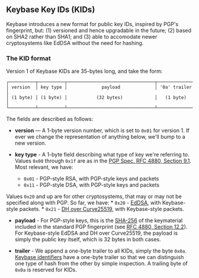 
## Keybase Key IDs (KIDs)

Keybase introduces a new format for public key IDs, inspired by PGP's
fingerprint, but: (1) versioned and hence upgradable in the future; (2) based
on SHA2 rather than SHA1; and (3) able to accomodate newer cryptosystems like
EdDSA without the need for hashing.

### The KID format

Version 1 of Keybase KIDs are 35-bytes long, and take the form:

```
┌──────────┬──────────┬─────────────────────────────────┬──────────────┐
│ version  │ key type │             payload             │ '0a' trailer │
│ (1 byte) │ (1 byte) │           (32 bytes)            │   (1 byte)   │
└──────────┴──────────┴─────────────────────────────────┴──────────────┘
```

The fields are described as follows:

   * **version** — A 1-byte version number, which is set to `0x01` for version 1. If ever we change the representation of anything below, we'll bump to a new version.

   * **key type** - A 1-byte field describing what type of key we're referring to.  Values `0x00` through `0x1f` are as in the [PGP Spec, RFC 4880, Section 9.1](https://tools.ietf.org/html/rfc4880#section-9.1). Most relevant, we have:
      * `0x01` - PGP-style RSA, with PGP-style keys and packets
      * `0x11` - PGP-style DSA, with PGP-style keys and packets

   Values `0x20` and up are for other cryptosystems, that may or may not be specified along with PGP. So far, we have:
      * `0x20` - [EdDSA](http://ed25519.cr.yp.to/ed25519-20110926.pdf), with Keybase-style packets.
      * `0x21` - [DH over Curve25519](http://cr.yp.to/ecdh/curve25519-20060209.pdf), with Keybase-style packets.

   * **payload** - For PGP-style keys, this is the [SHA-256](https://tools.ietf.org/html/rfc4634) of the keymaterial included in the standard PGP fingerprint (see [RFC 4880, Section 12.2](https://tools.ietf.org/html/rfc4880#section-12.2)). For Keybase-style EdDSA and DH over Curve25519, the payload is simply the public key itself, which is
  	32 bytes in both cases.

   * **trailer** - We append a one-byte trailer to all KIDs, simply the byte `0x0a`. [Keybase identifiers](ids) have a one-byte trailer so that we can distinguish one type of hash from the other by simple inspection. A trailing byte of `0x0a` is reserved for KIDs.

